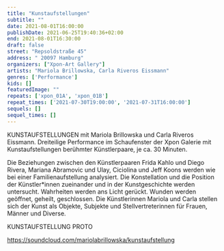 ```yaml
---
title: "Kunstaufstellungen"
subtitle: ""
date: 2021-08-01T16:00:00
publishDate: 2021-06-25T19:40:36+02:00
end: 2021-08-01T16:30:00
draft: false
street: "Repsoldstraße 45"
address: " 20097 Hamburg"
organizers: ["Xpon-Art Gallery"]
artists: "Mariola Brillowska, Carla Riveros Eissmann"
genres: ['Performance']
kids: []
featuredImage: ""
repeats: ['xpon_01A', 'xpon_01B']
repeat_times: ['2021-07-30T19:00:00', '2021-07-31T16:00:00']
sequels: []
sequel_times: []
---
```


KUNSTAUFSTELLUNGEN mit Mariola Brillowska und Carla Riveros Eissmann. Dreiteilige Performance im Schaufenster der Xpon Galerie mit Kunstaufstellungen berühmter Künstlerpaare, je ca. 30 Minuten.

Die Beziehungen zwischen den Künstlerpaaren Frida Kahlo und Diego Rivera, Mariana Abramovic und Ulay, Ciciolina und Jeff Koons werden wie bei einer Familienaufstellung analysiert. Die Konstellation und die Position der Künstler\*innen zueinander und in der Kunstgeschichte werden untersucht. Wahrheiten werden ans Licht gerückt. Wunden werden geöffnet, geheilt, geschlossen. Die Künstlerinnen Mariola und Carla stellen sich der Kunst als Objekte, Subjekte und Stellvertreterinnen für Frauen, Männer und Diverse.

KUNSTAUFSTELLUNG PROTO

https://soundcloud.com/mariolabrillowska/kunstaufstellung
